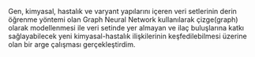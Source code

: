 Gen, kimyasal, hastalık ve varyant yapılarını içeren veri setlerinin derin öğrenme
 yöntemi olan Graph Neural Network kullanılarak çizge(graph) olarak modellenmesi ile
 veri setinde yer almayan ve ilaç buluşlarına katkı sağlayabilecek yeni kimyasal-hastalık
 ilişkilerinin keşfedilebilmesi üzerine olan bir arge çalışması gerçekleştirdim.
